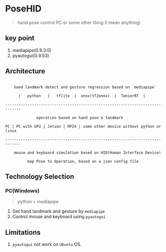 # PoseHID

> hand pose control PC or some other thing (I mean anything)

## key point

1. mediapipe(0.9.3.0)
2. pyautogui(0.9.53)

## Architecture

``` log

    hand landmark detect and gesture regression based on `mediapipe`

      |   python   |   tflite  |  onnx(tf2onnx)  |  TensorRT  |

-----------------------------------------------------------------------------

              operation based on hand pose & landmark

PC | PC with GPU | Jetson | RPI4 | some other device without python or linux

-----------------------------------------------------------------------------

    mouse and keyboard simulation based on HID(Human Interface Device)

          map Pose to Operation, based on a json config file
```

## Technology Selection

### PC(Windows)

> python + mediapipe

1. Get hand landmark and gesture by `mediapipe`
2. Control mouse and keyboard using `pyautogui`

## Limitations

1. `pyautogui` not work on `Ubuntu` OS.

